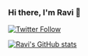### Hi there, I'm Ravi 👋

[![Twitter Follow](https://img.shields.io/twitter/follow/r4surfer?color=1DA1F2&logo=twitter&style=for-the-badge)](https://twitter.com/intent/follow?original_referer=https%3A%2F%2Fgithub.com%2Fravimakadia&screen_name=r4surfer)

[![Ravi's GitHub stats](https://github-readme-stats.vercel.app/api?username=ravimakadia)](https://github.com/ravimakadia)
